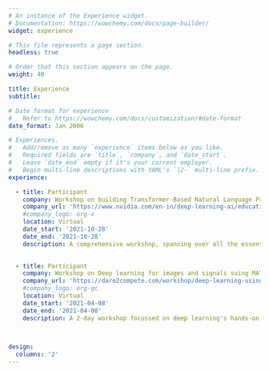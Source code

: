 ```yaml
---
# An instance of the Experience widget.
# Documentation: https://wowchemy.com/docs/page-builder/
widget: experience

# This file represents a page section.
headless: true

# Order that this section appears on the page.
weight: 40

title: Experience
subtitle:

# Date format for experience
#   Refer to https://wowchemy.com/docs/customization/#date-format
date_format: Jan 2006

# Experiences.
#   Add/remove as many `experience` items below as you like.
#   Required fields are `title`, `company`, and `date_start`.
#   Leave `date_end` empty if it's your current employer.
#   Begin multi-line descriptions with YAML's `|2-` multi-line prefix.
experience:

  - title: Participant
    company: Workshop on building Transformer-Based Natural Language Processing Applications
    company_url: 'https://www.nvidia.com/en-in/deep-learning-ai/education/virtual-workshops/'
    #company_logo: org-x
    location: Virtual
    date_start: '2021-10-28'
    date_end: '2021-10-28'
    description: A comprehensive workshop, spanning over all the essential topics of NLP to covering the recent developments with a hands-on experience.

    
  - title: Participant
    company: Workshop on Deep learning for images and signals suing MATLAB & Simulink by Mathworks
    company_url: 'https://dare2compete.com/workshop/deep-learning-using-matlab-an-simulink-cognizance-indian-institute-of-technology-iit-roorkee-158258'
    #company_logo: org-gc
    location: Virtual
    date_start: '2021-04-08'
    date_end: '2021-04-08'
    description: A 2-day workshop focussed on deep learning's hands-on experience starting from basics of Machine learning, Deep learning to deploying the model.
        


design:
  columns: '2'
---
```

